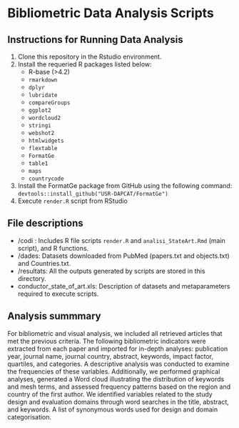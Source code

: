 # Bibliometric Data Analysis Scripts 

## Instructions for Running Data Analysis

1. Clone this repository in the Rstudio environment.
2. Install the requeried R packages listed below:
   - R-base (>4.2)
   - `rmarkdown`
   - `dplyr`
   - `lubridate`
   - `compareGroups`
   - `ggplot2`
   - `wordcloud2`
   - `stringi`
   - `webshot2`
   - `htmlwidgets`
   - `flextable`
   - `FormatGe`
   - `table1`
   - `maps`
   - `countrycode`
3. Install the FormatGe package from GitHub using the following command: `devtools::install_github("USR-DAPCAT/FormatGe")`
4. Execute `render.R` script from RStudio 

## File descriptions

- /codi : Includes R file scripts `render.R` and `analisi_StateArt.Rmd` (main script), and R functions. 
- /dades: Datasets downloaded from PubMed (papers.txt and objects.txt) and Countries.txt.
- /resultats: All the outputs generated by scripts are stored in this directory.
- conductor_state_of_art.xls: Description of datasets and metaparameters required to execute scripts.

## Analysis summmary

For bibliometric and visual analysis, we included all retrieved articles that met the previous criteria. 
The following bibliometric indicators were extracted from each paper and imported for in-depth analyses: publication year, journal name, journal country, abstract, keywords, impact factor, quartiles, and categories. 
A descriptive analysis was conducted to examine the frequencies of these variables. 
Additionally, we performed graphical analyses, generated a Word cloud illustrating the distribution of keywords and mesh terms, and assessed frequency patterns based on the region and country of the first author. 
We identified variables related to the study design and evaluation domains through word searches in the title, abstract, and keywords. A list of synonymous words used for design and domain categorisation. 
